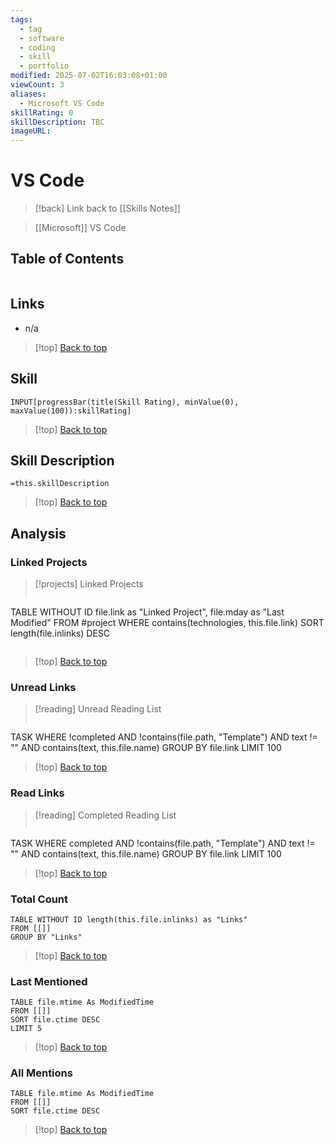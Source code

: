 ```yaml
---
tags:
  - tag
  - software
  - coding
  - skill
  - portfolio
modified: 2025-07-02T16:03:08+01:00
viewCount: 3
aliases:
  - Microsoft VS Code
skillRating: 0
skillDescription: TBC
imageURL:
---
```

# VS Code

> [!back] Link back to [[Skills Notes]]

> [[Microsoft]] VS Code

## Table of Contents

```table-of-contents
```

## Links

- n/a

>[!top] [Back to top](#Table%20of%20Contents)

## Skill

```meta-bind  
INPUT[progressBar(title(Skill Rating), minValue(0), maxValue(100)):skillRating]  
```

>[!top] [Back to top](#Table%20of%20Contents)

## Skill Description

`=this.skillDescription`

>[!top] [Back to top](#Table%20of%20Contents)

## Analysis

### Linked Projects

>[!projects] Linked Projects
>```dataview
TABLE WITHOUT ID file.link as "Linked Project", file.mday as "Last Modified"
FROM #project 
WHERE contains(technologies, this.file.link)
SORT length(file.inlinks) DESC
>```

>[!top] [Back to top](#Table%20of%20Contents)

### Unread Links

>[!reading] Unread Reading List
>```dataview
TASK
WHERE !completed AND !contains(file.path, "Template") AND text != "" AND contains(text, this.file.name)
GROUP BY file.link
LIMIT 100

>[!top] [Back to top](#Table%20of%20Contents)

### Read Links

>[!reading] Completed Reading List
>```dataview
TASK
WHERE completed AND !contains(file.path, "Template") AND text != "" AND contains(text, this.file.name)
GROUP BY file.link
LIMIT 100

>[!top] [Back to top](#Table%20of%20Contents)

### Total Count

```dataview
TABLE WITHOUT ID length(this.file.inlinks) as "Links"
FROM [[]]
GROUP BY "Links"
```

>[!top] [Back to top](#Table%20of%20Contents)

### Last Mentioned

```dataview
TABLE file.mtime As ModifiedTime
FROM [[]]
SORT file.ctime DESC
LIMIT 5
```

>[!top] [Back to top](#Table%20of%20Contents)

### All Mentions

```dataview
TABLE file.mtime As ModifiedTime
FROM [[]]
SORT file.ctime DESC
```

>[!top] [Back to top](#Table%20of%20Contents)